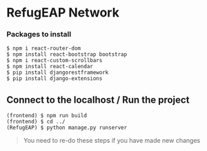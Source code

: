 # RefugEAP Network

### Packages to install
```
$ npm i react-router-dom
$ npm install react-bootstrap bootstrap 
$ npm i react-custom-scrollbars
$ npm install react-calendar
$ pip install djangorestframework
$ pip install django-extensions
```

## Connect to the localhost / Run the project

```
(frontend) $ npm run build 
(frontend) $ cd ../
(RefugEAP) $ python manage.py runserver
```
> You need to re-do these steps if you have made new changes

